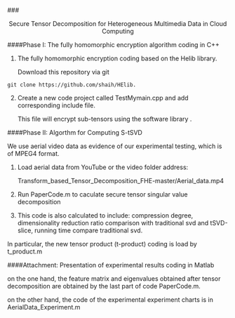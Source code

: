 ###<center>Secure Tensor Decomposition for Heterogeneous Multimedia Data in Cloud Computing</center>

####Phase I:  The fully homomorphic encryption algorithm coding in C++

1. The fully homomorphic encryption coding based on the Helib library.

   Download this repository via git

```
git clone https://github.com/shaih/HElib.
```

2. Create a new code project called TestMymain.cpp and add corresponding include file.

   This file will encrypt sub-tensors using the software library .

####Phase II: Algorthm for Computing S-tSVD

We use aerial video data as evidence of our experimental testing, which is of MPEG4 format.

1. Load aerial data from YouTube or the video folder address:

   Transform_based_Tensor_Decomposition_FHE-master/Aerial_data.mp4

2.  Run PaperCode.m to caculate secure tensor singular value decomposition

3. This code is also calculated to include: compression degree, dimensionality reduction ratio comparison with traditional svd and tSVD-slice, running time compare traditional svd.

In particular, the new tensor product (t-product) coding is load by t_product.m

####Attachment:  Presentation of experimental results coding in Matlab

on the one hand, the feature matrix and eigenvalues obtained after tensor decomposition are obtained by the last part of code PaperCode.m.

on the other hand, the code of the experimental experiment charts is in AerialData_Experiment.m



